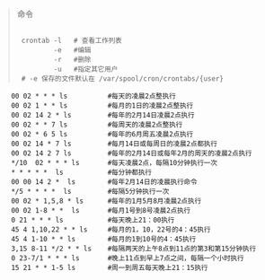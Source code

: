 
>命令
> 
> ```shell
>  
>  crontab -l   # 查看工作列表
>          -e   #编辑
>          -r   #删除
>          -u   #指定其它用户
>  # -e 保存的文件默认在 /var/spool/cron/crontabs/{user}
> 
> ```


```
    00 02 * * * ls          #每天的凌晨2点整执行
    00 02 1 * * ls          #每月的1日的凌晨2点整执行
    00 02 14 2 * ls         #每年的2月14日凌晨2点执行
    00 02 * * 7 ls          #每周天的凌晨2点整执行
    00 02 * 6 5 ls          #每年的6月周五凌晨2点执行
    00 02 14 * 7 ls         #每月14日或每周日的凌晨2点都执行
    00 02 14 2 7 ls         #每年的2月14日或每年2月的周天的凌晨2点执行   
    */10  02 * * * ls       #每天凌晨2点，每隔10分钟执行一次
    * * * * *  ls           #每分钟都执行
    00 00 14 2 *  ls        #每年2月14日的凌晨执行命令 
    */5 * * * *  ls         #每隔5分钟执行一次
    00 02 * 1,5,8 * ls      #每年的1月5月8月凌晨2点执行
    00 02 1-8 * *  ls       #每月1号到8号凌晨2点执行
    0 21 * * * ls           #每天晚上21：00执行
    45 4 1,10,22 * * ls     #每月的1，10，22号的4：45执行
    45 4 1-10 * * ls        #每月的1到10号的4：45执行
    3,15 8-11 */2 * * ls    #每隔两天的上午8点到11点的第3和第15分钟执行
    0 23-7/1 * * * ls       #晚上11点到早上7点之间，每隔一个小时执行
    15 21 * * 1-5 ls        #周一到周五每天晚上21：15执行
```
